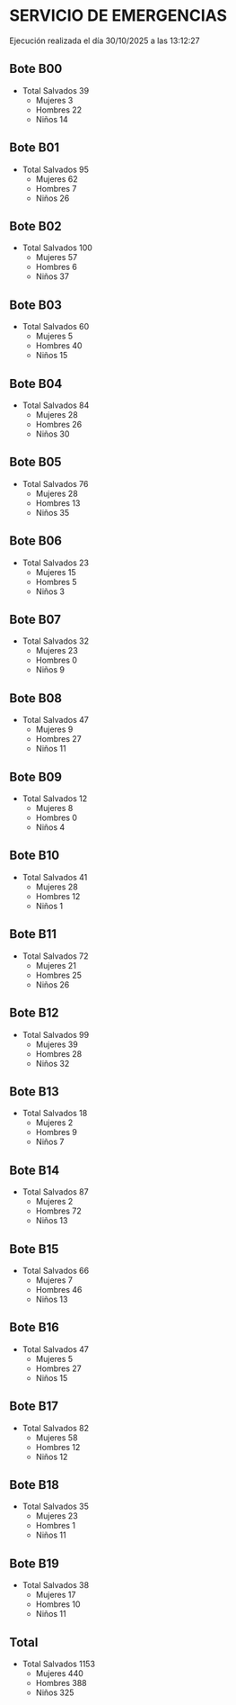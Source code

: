 # SERVICIO DE EMERGENCIAS

Ejecución realizada el día 30/10/2025 a las 13:12:27

## Bote B00

- Total Salvados 39
  - Mujeres 3
  - Hombres 22
  - Niños 14

## Bote B01

- Total Salvados 95
  - Mujeres 62
  - Hombres 7
  - Niños 26

## Bote B02

- Total Salvados 100
  - Mujeres 57
  - Hombres 6
  - Niños 37

## Bote B03

- Total Salvados 60
  - Mujeres 5
  - Hombres 40
  - Niños 15

## Bote B04

- Total Salvados 84
  - Mujeres 28
  - Hombres 26
  - Niños 30

## Bote B05

- Total Salvados 76
  - Mujeres 28
  - Hombres 13
  - Niños 35

## Bote B06

- Total Salvados 23
  - Mujeres 15
  - Hombres 5
  - Niños 3

## Bote B07

- Total Salvados 32
  - Mujeres 23
  - Hombres 0
  - Niños 9

## Bote B08

- Total Salvados 47
  - Mujeres 9
  - Hombres 27
  - Niños 11

## Bote B09

- Total Salvados 12
  - Mujeres 8
  - Hombres 0
  - Niños 4

## Bote B10

- Total Salvados 41
  - Mujeres 28
  - Hombres 12
  - Niños 1

## Bote B11

- Total Salvados 72
  - Mujeres 21
  - Hombres 25
  - Niños 26

## Bote B12

- Total Salvados 99
  - Mujeres 39
  - Hombres 28
  - Niños 32

## Bote B13

- Total Salvados 18
  - Mujeres 2
  - Hombres 9
  - Niños 7

## Bote B14

- Total Salvados 87
  - Mujeres 2
  - Hombres 72
  - Niños 13

## Bote B15

- Total Salvados 66
  - Mujeres 7
  - Hombres 46
  - Niños 13

## Bote B16

- Total Salvados 47
  - Mujeres 5
  - Hombres 27
  - Niños 15

## Bote B17

- Total Salvados 82
  - Mujeres 58
  - Hombres 12
  - Niños 12

## Bote B18

- Total Salvados 35
  - Mujeres 23
  - Hombres 1
  - Niños 11

## Bote B19

- Total Salvados 38
  - Mujeres 17
  - Hombres 10
  - Niños 11

## Total

- Total Salvados 1153
  - Mujeres 440
  - Hombres 388
  - Niños 325
